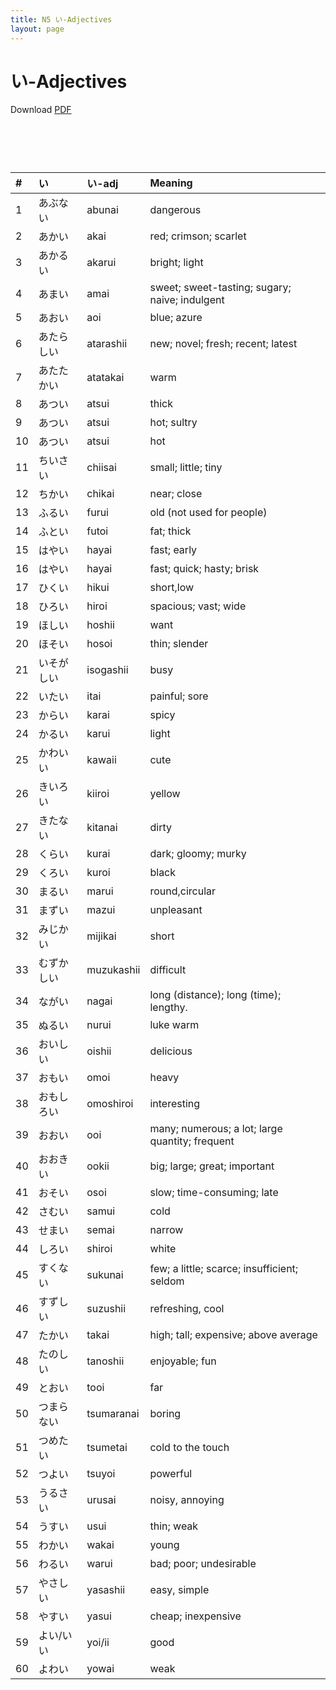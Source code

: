 ```yaml
---
title: N5 い-Adjectives
layout: page
---
```


# い-Adjectives
Download [PDF](./pdf/N5-い-adjective.pdf)

# &nbsp;

| **#** | **い**     | **い-adj** | **Meaning**                                     |
|:-------|:------------|:------------|:-------------------------------------------------|
| 1     | あぶない   | abunai     | dangerous                                       |
| 2     | あかい     | akai       | red; crimson; scarlet                           |
| 3     | あかるい   | akarui     | bright; light                                   |
| 4     | あまい     | amai       | sweet; sweet-tasting; sugary; naive; indulgent  |
| 5     | あおい     | aoi        | blue; azure                                     |
| 6     | あたらしい | atarashii  | new; novel; fresh; recent; latest               |
| 7     | あたたかい | atatakai   | warm                                            |
| 8     | あつい     | atsui      | thick                                           |
| 9     | あつい     | atsui      | hot; sultry                                     |
| 10    | あつい     | atsui      | hot                                             |
| 11    | ちいさい   | chiisai    | small; little; tiny                             |
| 12    | ちかい     | chikai     | near; close                                     |
| 13    | ふるい     | furui      | old (not used for people)                       |
| 14    | ふとい     | futoi      | fat; thick                                      |
| 15    | はやい     | hayai      | fast; early                                     |
| 16    | はやい     | hayai      | fast; quick; hasty; brisk                       |
| 17    | ひくい     | hikui      | short,low                                       |
| 18    | ひろい     | hiroi      | spacious; vast; wide                            |
| 19    | ほしい     | hoshii     | want                                            |
| 20    | ほそい     | hosoi      | thin; slender                                   |
| 21    | いそがしい | isogashii  | busy                                            |
| 22    | いたい     | itai       | painful; sore                                   |
| 23    | からい     | karai      | spicy                                           |
| 24    | かるい     | karui      | light                                           |
| 25    | かわいい   | kawaii     | cute                                            |
| 26    | きいろい   | kiiroi     | yellow                                          |
| 27    | きたない   | kitanai    | dirty                                           |
| 28    | くらい     | kurai      | dark; gloomy; murky                             |
| 29    | くろい     | kuroi      | black                                           |
| 30    | まるい     | marui      | round,circular                                  |
| 31    | まずい     | mazui      | unpleasant                                      |
| 32    | みじかい   | mijikai    | short                                           |
| 33    | むずかしい | muzukashii | difficult                                       |
| 34    | ながい     | nagai      | long (distance); long (time); lengthy.          |
| 35    | ぬるい     | nurui      | luke warm                                       |
| 36    | おいしい   | oishii     | delicious                                       |
| 37    | おもい     | omoi       | heavy                                           |
| 38    | おもしろい | omoshiroi  | interesting                                     |
| 39    | おおい     | ooi        | many; numerous; a lot; large quantity; frequent |
| 40    | おおきい   | ookii      | big; large; great; important                    |
| 41    | おそい     | osoi       | slow; time-consuming; late                      |
| 42    | さむい     | samui      | cold                                            |
| 43    | せまい     | semai      | narrow                                          |
| 44    | しろい     | shiroi     | white                                           |
| 45    | すくない   | sukunai    | few; a little; scarce; insufficient; seldom     |
| 46    | すずしい   | suzushii   | refreshing, cool                                |
| 47    | たかい     | takai      | high; tall; expensive; above average            |
| 48    | たのしい   | tanoshii   | enjoyable; fun                                  |
| 49    | とおい     | tooi       | far                                             |
| 50    | つまらない | tsumaranai | boring                                          |
| 51    | つめたい   | tsumetai   | cold to the touch                               |
| 52    | つよい     | tsuyoi     | powerful                                        |
| 53    | うるさい   | urusai     | noisy, annoying                                 |
| 54    | うすい     | usui       | thin; weak                                      |
| 55    | わかい     | wakai      | young                                           |
| 56    | わるい     | warui      | bad; poor; undesirable                          |
| 57    | やさしい   | yasashii   | easy, simple                                    |
| 58    | やすい     | yasui      | cheap; inexpensive                              |
| 59    | よい/いい  | yoi/ii     | good                                            |
| 60    | よわい     | yowai      | weak                                            |